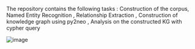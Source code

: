 The repository contains the following tasks : Construction of the corpus, Named Entity Recognition , Relationship Extraction , Construction of knowledge graph using py2neo , Analysis on the constructed KG with cypher query

![image](https://user-images.githubusercontent.com/77699359/205593799-b33e8936-6da4-481a-a02e-5e48bd7b52cb.png)
